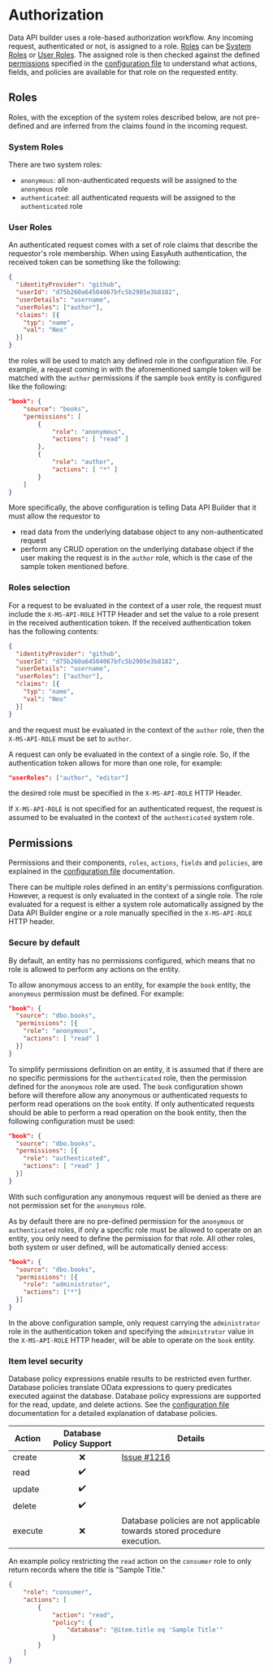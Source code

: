 # Authorization

Data API builder uses a role-based authorization workflow. Any incoming request, authenticated or not, is assigned to a role. [Roles](#roles) can be [System Roles](#system-roles) or [User Roles](#user-roles). The assigned role is then checked against the defined [permissions](#permissions) specified in the [configuration file](./configuration-file.md) to understand what actions, fields, and policies are available for that role on the requested entity.

## Roles

Roles, with the exception of the system roles described below, are not pre-defined and are inferred from the claims found in the incoming request.

### System Roles

There are two system roles:

- `anonymous`: all non-authenticated requests will be assigned to the `anonymous` role
- `authenticated`: all authenticated requests will be assigned to the `authenticated` role

### User Roles

An authenticated request comes with a set of role claims that describe the requestor's role membership. When using EasyAuth authentication, the received token can be something like the following:

```json
{
  "identityProvider": "github",
  "userId": "d75b260a64504067bfc5b2905e3b8182",
  "userDetails": "username",
  "userRoles": ["author"],
  "claims": [{
    "typ": "name",
    "val": "Neo"
  }]
}
```

the roles will be used to match any defined role in the configuration file. For example, a request coming in with the aforementioned sample token will be matched with the `author` permissions if the sample `book` entity is configured like the following:

```json
"book": {
    "source": "books",
    "permissions": [
        {
            "role": "anonymous",
            "actions": [ "read" ]
        },
        {
            "role": "author",
            "actions": [ "*" ]
        }
    ]
}
```

More specifically, the above configuration is telling Data API Builder that it must allow the requestor to

- read data from the underlying database object to any non-authenticated request
- perform any CRUD operation on the underlying database object if the user making the request is in the `author` role, which is the case of the sample token mentioned before.

### Roles selection

For a request to be evaluated in the context of a user role, the request must include the `X-MS-API-ROLE` HTTP Header and set the value to a role present in the received authentication token. If the received authentication token has the following contents:

```json
{
  "identityProvider": "github",
  "userId": "d75b260a64504067bfc5b2905e3b8182",
  "userDetails": "username",
  "userRoles": ["author"],
  "claims": [{
    "typ": "name",
    "val": "Neo"
  }]
}
```

and the request must be evaluated in the context of the `author` role, then the `X-MS-API-ROLE` must be set to `author`.

A request can only be evaluated in the context of a single role. So, if the authentication token allows for more than one role, for example:

```json
"userRoles": ["author", "editor"]
```

the desired role must be specified in the `X-MS-API-ROLE` HTTP Header.

If `X-MS-API-ROLE` is not specified for an authenticated request, the request is assumed to be evaluated in the context of the `authenticated` system role.

## Permissions

Permissions and their components,  `roles`, `actions`, `fields` and `policies`, are explained in the [configuration file](./configuration-file.md#permissions) documentation.

There can be multiple roles defined in an entity's permissions configuration. However, a request is only evaluated in the context of a single role. The role evaluated for a request is either a system role automatically assigned by the Data API Builder engine or a role manually specified in the `X-MS-API-ROLE` HTTP header.

### Secure by default

By default, an entity has no permissions configured, which means that no role is allowed to perform any actions on the entity.

To allow anonymous access to an entity, for example the `book` entity, the `anonymous` permission must be defined. For example:

```json
"book": {
  "source": "dbo.books",
  "permissions": [{
    "role": "anonymous",
    "actions": [ "read" ]
  }]
}
```

To simplify permissions definition on an entity, it is assumed that if there are no specific permissions for the `authenticated` role, then the permission defined for the `anonymous` role are used. The `book` configuration shown before will therefore allow any anonymous or authenticated requests to perform read operations on the `book` entity. If only authenticated requests should be able to perform a read operation on the book entity, then the following configuration must be used:

```json
"book": {
  "source": "dbo.books",
  "permissions": [{
    "role": "authenticated",
    "actions": [ "read" ]
  }]
}
```

With such configuration any anonymous request will be denied as there are not permission set for the `anonymous` role.

As by default there are no pre-defined permission for the `anonymous` or `authenticated` roles, if only a specific role must be allowed to operate on an entity, you only need to define the permission for that role. All other roles, both system or user defined, will be automatically denied access:

```json
"book": {
  "source": "dbo.books",
  "permissions": [{
    "role": "administrator",
    "actions": ["*"]
  }]
}
```

In the above configuration sample, only request carrying the `administrator` role in the authentication token and specifying the `administrator` value in the `X-MS-API-ROLE` HTTP header, will be able to operate on the `book` entity.

### Item level security

Database policy expressions enable results to be restricted even further. Database policies translate OData expressions to query predicates executed against the database. Database policy expressions are supported for the read, update, and delete actions. See the [configuration file](./configuration-file.md#policies) documentation for a detailed explanation of database policies.

|Action   | Database Policy Support | Details  |
|---|:-:|---|
|create   |:x:| [Issue #1216](https://github.com/Azure/data-api-builder/issues/1216)   |
|read   |:heavy_check_mark:   |   |
|update   |:heavy_check_mark:   |   |
|delete   |:heavy_check_mark:   |   |
|execute   |:x:   |Database policies are not applicable towards stored procedure execution.   |

An example policy restricting the `read` action on the `consumer` role to only return records where the *title* is "Sample Title."

```json
{
    "role": "consumer",
    "actions": [
        {
            "action": "read",
            "policy": {
                "database": "@item.title eq 'Sample Title'"
            }
        }
    ]
}
```

